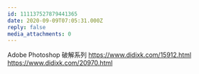 ```yaml
---
id: 111137527879441365
date: 2020-09-09T07:05:31.000Z
reply: false
media_attachments: 0
---
```


Adobe Photoshop 破解系列 https://www.didixk.com/15912.html https://www.didixk.com/20970.html 

